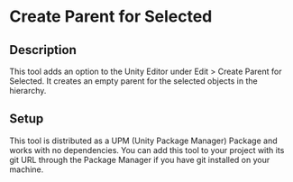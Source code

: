 # Create Parent for Selected

## Description
This tool adds an option to the Unity Editor under Edit > Create Parent for Selected. It creates an empty parent for the selected objects in the hierarchy.

## Setup
This tool is distributed as a UPM (Unity Package Manager) Package and works with no dependencies. You can add this tool to your project with its git URL through the Package Manager if you have git installed on your machine.